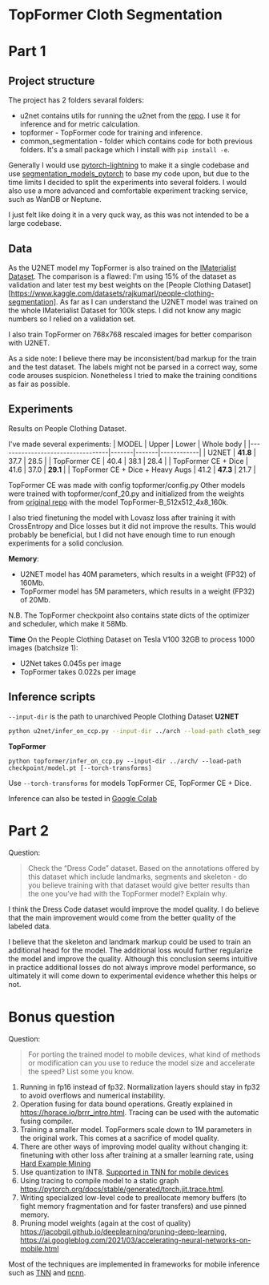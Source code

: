 # TopFormer Cloth Segmentation


# Part 1
## Project structure
The project has 2 folders sevaral folders:
* u2net contains utils for running the u2net from the [repo](https://github.com/levindabhi/cloth-segmentation). I use it for inference and for metric calculation.
* topformer - TopFormer code for training and inference.
* common_segmentation - folder which contains code for both previous folders. It's a small package which I install with `pip install -e`.

Generally I would use [pytorch-lightning](https://github.com/PyTorchLightning/pytorch-lightning) to make it a single codebase and use [segmentation_models_pytorch](https://github.com/qubvel/segmentation_models.pytorch) to base my code upon, but due to the time limits I decided to split the experiments into several folders.  I would also use a more advanced and comfortable experiment tracking service, such as WanDB or Neptune.

I just felt like doing it in a very quck way, as this was not intended to be a large codebase.


## Data
As the U2NET model my TopFormer is also trained on the [IMaterialist Dataset](https://www.kaggle.com/c/imaterialist-fashion-2019-FGVC6/data). The comparison is a flawed: I'm using 15% of the dataset as validation and later test my best weights on the [People Clothing Dataset][https://www.kaggle.com/datasets/rajkumarl/people-clothing-segmentation]. As far as I can understand the U2NET model was trained on the whole IMaterialist Dataset for 100k steps. I did not know any magic numbers so I relied on a validation set.

I also train TopFormer on 768x768 rescaled images for better comparison with U2NET.

As a side note: I believe there may be inconsistent/bad markup for the train and the test dataset. The labels might not be parsed in a correct way, some code arouses suspicion. Nonetheless I tried to make the training conditions as fair as possible.


## Experiments
Results on People Clothing Dataset.

I've made several experiments:
| MODEL                            | Upper | Lower | Whole body |
|----------------------------------|-------|-------|------------|
| U2NET                            | **41.8**  | 37.7  | 28.5       |
| TopFormer CE                     | 40.4  | 38.1  | 28.4       |
| TopFormer CE + Dice              | 41.6  | 37.0  | **29.1**       |
| TopFormer CE + Dice + Heavy Augs | 41.2  | **47.3**  | 21.7       |

TopFormer CE was made with config topformer/config.py
Other models were trained with topformer/conf_20.py and initialized from the weights
from [original repo](https://github.com/hustvl/TopFormer) with the model TopFormer-B_512x512_4x8_160k.

I also tried finetuning the model with Lovasz loss after training it with CrossEntropy and Dice losses but it did not improve the results. This would probably be beneficial, but I did not have enough time to run enough experiments for a solid conclusion.

**Memory**:
* U2NET model has 40M parameters, which results in a weight (FP32) of 160Mb.
* TopFormer model has 5M parameters, which results in a weight (FP32) of 20Mb.

N.B. The TopFormer checkpoint also contains state dicts of the optimizer and scheduler, which make it 58Mb.

**Time**
On the People Clothing Dataset on Tesla V100 32GB to process 1000 images (batchsize 1):
* U2Net takes 0.045s per image
* TopFormer takes 0.022s per image

## Inference scripts
`--input-dir` is the path to unarchived People Clothing Dataset
**U2NET**
```bash
python u2net/infer_on_ccp.py --input-dir ../arch --load-path cloth_segm_u2net_latest.pth
```
**TopFormer**
```
python topformer/infer_on_ccp.py --input-dir ../arch/ --load-path checkpoint/model.pt [--torch-transforms]
```
Use `--torch-transforms` for models TopFormer CE, TopFormer CE + Dice.

Inference can also be tested in [Google Colab](pass)


# Part 2
Question:
> Check the “Dress Code” dataset. Based on the annotations offered by this dataset which include landmarks, segments and skeleton - do you believe training with that dataset would give better results than the one you’ve had with the TopFormer model? Explain why.

I think the Dress Code dataset would improve the model quality. I do believe that the main improvement would come from the better quality of the labeled data.

I believe that the skeleton and landmark markup could be used to train an additional head for the model. The additional loss would further regularize the model and improve the quality. Although this conclusion seems intuitive in practice additional losses do not always improve model performance, so ultimately it will come down to experimental evidence whether this helps or not.

# Bonus question
Question:
> For porting the trained model to mobile devices, what kind of methods or modification can you use to reduce the model size and accelerate the speed? List some you know.

1. Running in fp16 instead of fp32. Normalization layers should stay in fp32 to avoid overflows and numerical instability.
2. Operation fusing for data bound operations. Greatly explained in https://horace.io/brrr_intro.html. Tracing can be used with the automatic fusing compiler.
3. Training a smaller model. TopFormers scale down to 1M parameters in the original work. This comes at a sacrifice of model quality.
4. There are other ways of improving model quality without changing it: finetuning with other loss after training at a smaller learning rate, using [Hard Example Mining](https://arxiv.org/abs/1604.03540v1)
5. Use quantization to INT8. [Supported in TNN for mobile devices](https://github.com/Tencent/TNN)
6. Using tracing to compile model to a static graph https://pytorch.org/docs/stable/generated/torch.jit.trace.html.  
7. Writing specialized low-level code to preallocate memory buffers (to fight memory fragmentation and for faster transfers) and use pinned memory.
8. Pruning model weights (again at the cost of quality) https://jacobgil.github.io/deeplearning/pruning-deep-learning, https://ai.googleblog.com/2021/03/accelerating-neural-networks-on-mobile.html

Most of the techniques are implemented in frameworks for mobile inference such as [TNN](https://github.com/Tencent/TNN) and [ncnn](https://github.com/Tencent/ncnn).